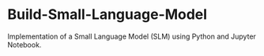 # Build-Small-Language-Model
Implementation of a Small Language Model (SLM) using Python and Jupyter Notebook.
